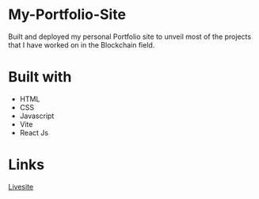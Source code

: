 # My-Portfolio-Site


Built and deployed my personal Portfolio site to unveil most of the projects that I have worked on in the Blockchain field. 

# Built with

- HTML 
- CSS
- Javascript 
- Vite
- React Js 

# Links 
<a href="https://mercia-ravelontsoa-portfolio.netlify.app"> Livesite </a>


